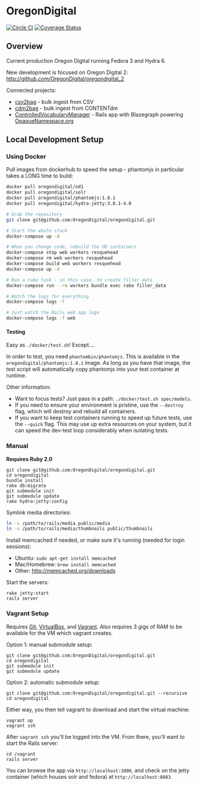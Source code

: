 OregonDigital
=============

[![Circle CI](https://circleci.com/gh/OregonDigital/oregondigital.svg?style=svg)](https://circleci.com/gh/OregonDigital/oregondigital)
[![Coverage Status](https://coveralls.io/repos/OregonDigital/oregondigital/badge.png)](https://coveralls.io/r/OregonDigital/oregondigital)

Overview
-----
Current production Oregon Digital running Fedora 3 and Hydra 6.

New development is focused on Oregon Digital 2: http://github.com/OregonDigital/oregondigital_2

Connected projects:
  - [csv2bag](https://github.com/OregonDigital/csv2bag) - bulk ingest from CSV
  - [cdm2bag](https://github.com/OregonDigital/cdm2bag) - bulk ingest from CONTENTdm
  - [ControlledVocabularyManager](https://github.com/OregonDigital/ControlledVocabularyManager) - Rails app with Blazegraph powering [OpaqueNamespace.org](http://opaquenamespace.org/)


Local Development Setup
-----

### Using Docker

Pull images from dockerhub to speed the setup - phantomjs in particular takes a
LONG time to build:

```bash
docker pull oregondigital/od1
docker pull oregondigital/solr
docker pull oregondigital/phantomjs:1.8.1
docker pull oregondigital/hydra-jetty:3.8.1-4.0
```

```bash
# Grab the repository
git clone git@github.com:OregonDigital/oregondigital.git

# Start the whole stack
docker-compose up -d

# When you change code, rebuild the OD containers
docker-compose stop web workers resquehead
docker-compose rm web workers resquehead
docker-compose build web workers resquehead
docker-compose up -d

# Run a rake task - in this case, to create filler data
docker-compose run --rm workers bundle exec rake filler_data

# Watch the logs for everything
docker-compose logs -f

# Just watch the Rails web app logs
docker-compose logs -f web
```

#### Testing

Easy as `./docker/test.sh`!  Except....

In order to test, you need `phantombin/phantomjs`.  This is available in the
`oregondigital/phantomjs:1.8.1` image.  As long as you have that image, the
test script will automatically copy phantomjs into your test container at
runtime.

Other information:

- Want to focus tests?  Just pass in a path: `./docker/test.sh spec/models`.
- If you need to ensure your environment is pristine, use the `--destroy` flag,
  which will destroy and rebuild all containers.
- If you want to keep test containers running to speed up future tests, use the
  `--quick` flag.  This may use up extra resources on your system, but it can
  speed the dev-test loop considerably when isolating tests.

### Manual

**Requires Ruby 2.0**

    git clone git@github.com:OregonDigital/oregondigital.git
	cd oregondigital
	bundle install
	rake db:migrate
	git submodule init
	git submodule update
	rake hydra:jetty:config

Symlink media directories:

```bash
ln -s /path/to/rails/media public/media
ln -s /path/to/rails/media/thumbnails public/thumbnails
```

Install memcached if needed, or make sure it's running (needed for login sessions):

* Ubuntu: `sudo apt-get install memcached`
* Mac/Homebrew: `brew install memcached`
* Other: http://memcached.org/downloads

Start the servers:

    rake jetty:start
	rails server

### Vagrant Setup

Requires [Git](http://www.git-scm.com/),
[VirtualBox](https://www.virtualbox.org/), and
[Vagrant](http://www.vagrantup.com/).  Also requires 3 gigs of RAM to be
available for the VM which vagrant creates.

Option 1: manual submodule setup:

    git clone git@github.com:OregonDigital/oregondigital.git
    cd oregondigital
    git submodule init
    git submodule update

Option 2: automatic submodule setup:

    git clone git@github.com:OregonDigital/oregondigital.git --recursive
    cd oregondigital

Either way, you then tell vagrant to download and start the virtual machine:

    vagrant up
    vagrant ssh

After `vagrant ssh` you'll be logged into the VM.  From there, you'll want to
start the Rails server:

    cd /vagrant
    rails server

You can browse the app via `http://localhost:3000`, and check on the jetty
container (which houses solr and fedora) at `http://localhost:8983`.
